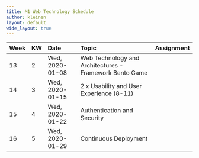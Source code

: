 ```yaml
---
title: M1 Web Technology Schedule
author: kleinen
layout: default
wide_layout: true
---
```


| Week | KW | Date            | Topic                                                   | Assignment |
|:-----|:---|:----------------|:--------------------------------------------------------|:-----------|
| 13   | 2  | Wed, 2020-01-08 | Web Technology and Architectures - Framework Bento Game |            |
| 14   | 3  | Wed, 2020-01-15 | 2 x Usability and User Experience (8-11)                |            |
| 15   | 4  | Wed, 2020-01-22 | Authentication and Security                             |            |
| 16   | 5  | Wed, 2020-01-29 | Continuous Deployment                                   |            |
